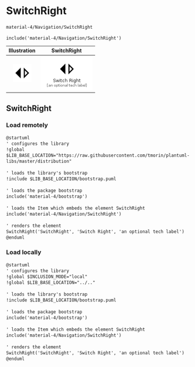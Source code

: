 # SwitchRight


```text
material-4/Navigation/SwitchRight
```

```text
include('material-4/Navigation/SwitchRight')
```



| Illustration | SwitchRight |
| :---: | :---: |
| ![illustration for Illustration](../../material-4/Navigation/SwitchRight.png) | ![illustration for SwitchRight](../../material-4/Navigation/SwitchRight.Local.png) |




## SwitchRight

### Load remotely
```plantuml
@startuml
' configures the library
!global $LIB_BASE_LOCATION="https://raw.githubusercontent.com/tmorin/plantuml-libs/master/distribution"

' loads the library's bootstrap
!include $LIB_BASE_LOCATION/bootstrap.puml

' loads the package bootstrap
include('material-4/bootstrap')

' loads the Item which embeds the element SwitchRight
include('material-4/Navigation/SwitchRight')

' renders the element
SwitchRight('SwitchRight', 'Switch Right', 'an optional tech label')
@enduml
```

### Load locally
```plantuml
@startuml
' configures the library
!global $INCLUSION_MODE="local"
!global $LIB_BASE_LOCATION="../.."

' loads the library's bootstrap
!include $LIB_BASE_LOCATION/bootstrap.puml

' loads the package bootstrap
include('material-4/bootstrap')

' loads the Item which embeds the element SwitchRight
include('material-4/Navigation/SwitchRight')

' renders the element
SwitchRight('SwitchRight', 'Switch Right', 'an optional tech label')
@enduml
```

